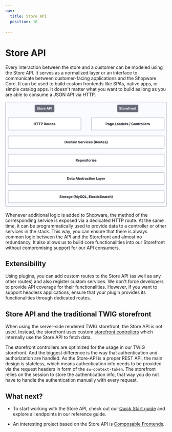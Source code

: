 ```yaml
---
nav:
  title: Store API
  position: 10

---
```


# Store API

Every interaction between the store and a customer can be modeled using the Store API. It serves as a normalized layer or an interface to communicate between customer-facing applications and the Shopware Core. It can be used to build custom frontends like SPAs, native apps, or simple catalog apps. It doesn't matter what you want to build as long as you are able to consume a JSON API via HTTP.

![Data and logic flow in Shopware 6 \(top to bottom and vice versa\)](../../assets/concepts-api-storeApiLogic.svg)

Whenever additional logic is added to Shopware, the method of the corresponding service is exposed via a dedicated HTTP route. At the same time, it can be programmatically used to provide data to a controller or other services in the stack. This way, you can ensure that there is always common logic between the API and the Storefront and almost no redundancy. It also allows us to build core functionalities into our Storefront without compromising support for our API consumers.

## Extensibility

Using plugins, you can add custom routes to the Store API \(as well as any other routes\) and also register custom services. We don't force developers to provide API coverage for their functionalities. However, if you want to support headless applications, ensure that your plugin provides its functionalities through dedicated routes.

<PageRef page="../../guides/plugins/plugins/framework/store-api/" />


## Store API and the traditional TWIG storefront

When using the server-side rendered TWIG storefront, the Store API is not used.
Instead, the storefront uses custom [storefront controllers](../../guides/plugins/plugins/storefront/add-custom-controller.md) which internally use the Store API to fetch data.

The storefront controllers are optimized for the usage in our TWIG storefront. And the biggest difference is the way that authentication and authorization are handled.
As the Store-API is a proper REST API, the main design is stateless, which means authentication info needs to be provided via the request headers in form of the `sw-context-token`.
The storefront relies on the session to store the authentication info, that way you do not have to handle the authentication manually with every request.

## What next?

* To start working with the Store API, check out our [Quick Start guide](https://shopware.stoplight.io/docs/store-api/38777d33d92dc-quick-start-guide) and explore all endpoints in our reference guide.

* An interesting project based on the Store API is [Composable Frontends](../../../frontends/).
